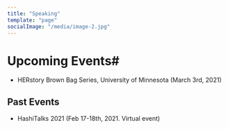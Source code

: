 ```yaml
---
title: "Speaking"
template: "page"
socialImage: "/media/image-2.jpg"
---
```

# Upcoming Events#
 * HERstory Brown Bag Series, University of Minnesota (March 3rd, 2021)
 
## Past Events
 * HashiTalks 2021 (Feb 17-18th, 2021. Virtual event)